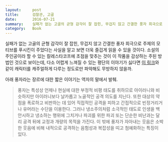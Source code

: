 ```yaml
---
layout:     post
title:      검찰관, 고골
date:       2016-07-21
summary:    실패가 없는 고골의 균형 감각이 잘 잡힌, 무겁지 않고 간결한 풍자 희극으로 주제의 모티브를 푸시킨이 주었다는 사실을 알고 보면 더욱 즐겁게 읽을 수 있을 것이다.
category:   Book
---
```


실패가 없는 고골의 균형 감각이 잘 잡힌, 무겁지 않고 간결한 풍자 희극으로 주제의 모티브를 푸시킨이 주었다는 사실을 알고 보면 더욱 즐겁게 읽을 수 있을 것이다. 소설의 주인공이라 할 수 있는 칼레스타코프에 초점을 맞추는 것이 이 작품을 감상하는 주된 방법인 것으로 보이는데, 다소 어렵게 느껴질 수 있는 평단의 이야기가 싫다면 [이 링크](https://adebayoadegbite.wordpress.com/2012/10/30/121/)와 같이 캐릭터를 캐주얼하게 다루는 정도로만 파악해도 무방하지 않을까.

아래 풍자라는 장르에 대한 짧은 이야기는 역자의 말에서 발췌.

> 풍자는 특성상 언제나 현실에 대한 부정적 비평 태도를 취하므로 아이러니와 비슷하지만 아이러니보다 날카롭고 노골적인 공격 의도를 지닌다. 또한 대상의 약점을 폭로하고 비판하는 데 있어 직접적인 공격을 피하고 간접적으로 빈정거리거나 유머라는 수단을 이용한다. 그러나 냉소주의처럼 소극적인 태도로 인생을 백안시하고 냉소하는 행위에 그치거나 파괴를 위한 파괴 또는 단순한 비난과는 달리 공격 뒤에 교정과 개량의 목적을 가진다. 이 밖에 풍자가 자아내는 웃음은 소박한 웃음에 비해 내적으로 공격하는 음험성과 복잡성을 띠고 첨예화하는 특징이 있다.